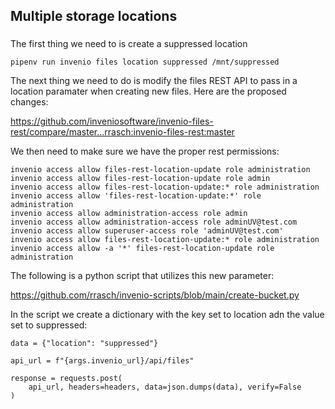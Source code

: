 ## Multiple storage locations

###

The first thing we need to is create a suppressed location

```
pipenv run invenio files location suppressed /mnt/suppressed
```

The next thing we need to do is modify the files REST API
to pass in a location paramater when creating new files.  Here
are the proposed changes:

https://github.com/inveniosoftware/invenio-files-rest/compare/master...rrasch:invenio-files-rest:master

We then need to make sure we have the proper rest permissions:

```
invenio access allow files-rest-location-update role administration
invenio access allow files-rest-location-update role admin
invenio access allow files-rest-location-update:* role administration
invenio access allow 'files-rest-location-update:*' role administration
invenio access allow administration-access role admin
invenio access allow administration-access role adminUV@test.com
invenio access allow superuser-access role 'adminUV@test.com'
invenio access allow files-rest-location-update:* role administration
invenio access allow -a '*' files-rest-location-update role administration
```

The following is a python script that utilizes this new parameter:

https://github.com/rrasch/invenio-scripts/blob/main/create-bucket.py

In the script we create a dictionary with the key set to location
adn the value set to suppressed:

```
data = {"location": "suppressed"}

api_url = f"{args.invenio_url}/api/files"

response = requests.post(
    api_url, headers=headers, data=json.dumps(data), verify=False
)
```


